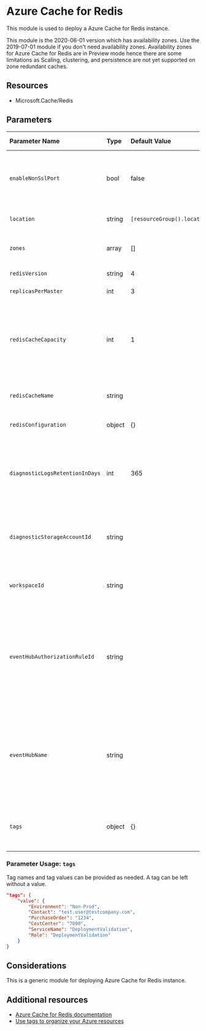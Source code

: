 # Azure Cache for Redis

This module is used to deploy a Azure Cache for Redis instance.

This module is the 2020-06-01 version which has availability zones. Use the 2019-07-01 module if you don't need availability zones. 
Availability zones for Azure Cache for Redis are in Preview mode hence there are some limitations as Scaling, clustering, and persistence are not yet supported on zone redundant caches.

## Resources

- Microsoft.Cache/Redis

## Parameters

| Parameter Name | Type | Default Value | Possible values | Description |
| :-             | :-   | :-            | :-              | :-          |
| `enableNonSslPort` | bool | false | true/false | Set to true to allow access to redis on port 6379, without SSL tunneling (less secure).
| `location` | string | `[resourceGroup().location]` | | Optional. Location for all resources.
| `zones` | array | [] | | Required. Sets the availability zones.
| `redisVersion` | string | 4 | | Redis version.
| `replicasPerMaster` | int | 3 | | Replicas per master.
| `redisCacheCapacity` | int | 1 | 1,2,3,4 | The size of the new Azure Redis Cache instance. Valid family and capacity combinations are (C0..C6, P1..P4).
| `redisCacheName` | string | | | The name of the Azure Redis Cache to create.
| `redisConfiguration` | object | {} | | Optional. Redis configuration.
| `diagnosticLogsRetentionInDays` | int | 365 |  | Optional. Specifies the number of days that logs will be kept for; a value of 0 will retain data indefinitely.
| `diagnosticStorageAccountId` | string |  |  | Optional. Resource identifier of the Diagnostic Storage Account.
| `workspaceId` | string |  |  | Optional. Resource identifier of Log Analytics.
| `eventHubAuthorizationRuleId` | string |  |  | Optional. Resource ID of the event hub authorization rule for the Event Hubs namespace in which the event hub should be created or streamed to.
| `eventHubName` | string |  |  | Optional. Name of the event hub within the namespace to which logs are streamed. Without this, an event hub is created for each log category.
| `tags` | object | {} | Complex structure, see below. | Optional. Tags of the Virtual Network Gateway resource.

### Parameter Usage: `tags`

Tag names and tag values can be provided as needed. A tag can be left without a value.

```json
"tags": {
    "value": {
        "Environment": "Non-Prod",
        "Contact": "test.user@testcompany.com",
        "PurchaseOrder": "1234",
        "CostCenter": "7890",
        "ServiceName": "DeploymentValidation",
        "Role": "DeploymentValidation"
    }
}
```

## Considerations

This is a generic module for deploying Azure Cache for Redis instance.

## Additional resources

- [Azure Cache for Redis documentation](https://docs.microsoft.com/en-us/azure/azure-cache-for-redis/cache-overview)
- [Use tags to organize your Azure resources](https://docs.microsoft.com/en-us/azure/azure-resource-manager/resource-group-using-tags)
